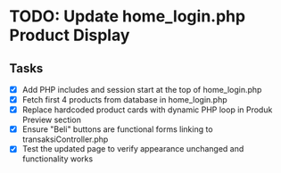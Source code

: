 # TODO: Update home_login.php Product Display

## Tasks
- [x] Add PHP includes and session start at the top of home_login.php
- [x] Fetch first 4 products from database in home_login.php
- [x] Replace hardcoded product cards with dynamic PHP loop in Produk Preview section
- [x] Ensure "Beli" buttons are functional forms linking to transaksiController.php
- [x] Test the updated page to verify appearance unchanged and functionality works
